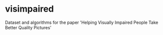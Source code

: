 # visimpaired
Dataset and algorithms for the paper 'Helping Visually Impaired People Take Better Quality Pictures'
